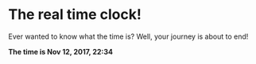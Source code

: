 # The real time clock!

Ever wanted to know what the time is? Well, your journey is about to end!

**The time is Nov 12, 2017, 22:34**